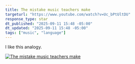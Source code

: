 ```yaml
---
title: The mistake music teachers make
targeturl: "https://www.youtube.com/watch?v=Uc_bPtUltDU"
response_type: star
dt_published: "2025-09-11 15:48 -05:00"
dt_updated: "2025-09-11 15:48 -05:00"
tags: ["music", "language"]
---
```


I like this analogy.

[![The mistake music teachers make](http://img.youtube.com/vi/Uc_bPtUltDU/0.jpg)](https://www.youtube.com/watch?v=Uc_bPtUltDU "The mistake music teachers make")
